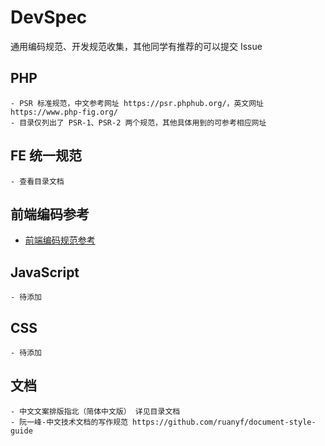 # DevSpec
通用编码规范、开发规范收集，其他同学有推荐的可以提交 Issue

## PHP
    - PSR 标准规范，中文参考网址 https://psr.phphub.org/，英文网址 https://www.php-fig.org/
    - 目录仅列出了 PSR-1、PSR-2 两个规范，其他具体用到的可参考相应网址
## FE 统一规范
    - 查看目录文档

## 前端编码参考
* [前端编码规范参考](./前端编码规范参考.md)

## JavaScript
    - 待添加

## CSS
    - 待添加

## 文档
    - 中文文案排版指北（简体中文版） 详见目录文档
    - 阮一峰-中文技术文档的写作规范 https://github.com/ruanyf/document-style-guide
